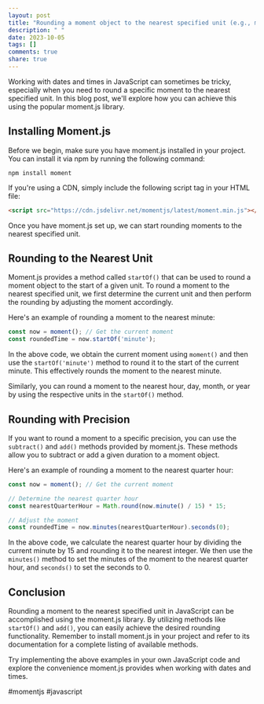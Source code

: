 ```yaml
---
layout: post
title: "Rounding a moment object to the nearest specified unit (e.g., minute, hour)"
description: " "
date: 2023-10-05
tags: []
comments: true
share: true
---
```


Working with dates and times in JavaScript can sometimes be tricky, especially when you need to round a specific moment to the nearest specified unit. In this blog post, we'll explore how you can achieve this using the popular moment.js library.

## Installing Moment.js

Before we begin, make sure you have moment.js installed in your project. You can install it via npm by running the following command:

```shell
npm install moment
```

If you're using a CDN, simply include the following script tag in your HTML file:

```html
<script src="https://cdn.jsdelivr.net/momentjs/latest/moment.min.js"></script>
```

Once you have moment.js set up, we can start rounding moments to the nearest specified unit.

## Rounding to the Nearest Unit

Moment.js provides a method called `startOf()` that can be used to round a moment object to the start of a given unit. To round a moment to the nearest specified unit, we first determine the current unit and then perform the rounding by adjusting the moment accordingly.

Here's an example of rounding a moment to the nearest minute:

```javascript
const now = moment(); // Get the current moment
const roundedTime = now.startOf('minute');
```

In the above code, we obtain the current moment using `moment()` and then use the `startOf('minute')` method to round it to the start of the current minute. This effectively rounds the moment to the nearest minute.

Similarly, you can round a moment to the nearest hour, day, month, or year by using the respective units in the `startOf()` method.

## Rounding with Precision

If you want to round a moment to a specific precision, you can use the `subtract()` and `add()` methods provided by moment.js. These methods allow you to subtract or add a given duration to a moment object.

Here's an example of rounding a moment to the nearest quarter hour:

```javascript
const now = moment(); // Get the current moment

// Determine the nearest quarter hour
const nearestQuarterHour = Math.round(now.minute() / 15) * 15;

// Adjust the moment
const roundedTime = now.minutes(nearestQuarterHour).seconds(0);
```

In the above code, we calculate the nearest quarter hour by dividing the current minute by 15 and rounding it to the nearest integer. We then use the `minutes()` method to set the minutes of the moment to the nearest quarter hour, and `seconds()` to set the seconds to 0.

## Conclusion

Rounding a moment to the nearest specified unit in JavaScript can be accomplished using the moment.js library. By utilizing methods like `startOf()` and `add()`, you can easily achieve the desired rounding functionality. Remember to install moment.js in your project and refer to its documentation for a complete listing of available methods.

Try implementing the above examples in your own JavaScript code and explore the convenience moment.js provides when working with dates and times.

#momentjs #javascript